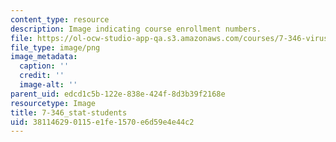 ```yaml
---
content_type: resource
description: Image indicating course enrollment numbers.
file: https://ol-ocw-studio-app-qa.s3.amazonaws.com/courses/7-346-virus-host-interactions-in-infectious-diseases-spring-2013/381146290115e1fe1570e6d59e4e44c2_7-346_stat-students.png
file_type: image/png
image_metadata:
  caption: ''
  credit: ''
  image-alt: ''
parent_uid: edcd1c5b-122e-838e-424f-8d3b39f2168e
resourcetype: Image
title: 7-346_stat-students
uid: 38114629-0115-e1fe-1570-e6d59e4e44c2
---
```

